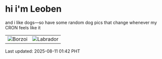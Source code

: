 # hi i'm Leoben

and i like dogs—so have some random dog pics that change whenever my CRON feels like it

|  |  |
|--------|----------|
| ![Borzoi](https://random-dog-vercel.vercel.app/api/random-borzoi?v=1754847729) | ![Labrador](https://random-dog-vercel.vercel.app/api/random-labrador?v=1754847729) |

Last updated: 2025-08-11 01:42 PHT
